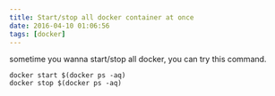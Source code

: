```yaml
---
title: Start/stop all docker container at once
date: 2016-04-10 01:06:56
tags: [docker]
---
```


sometime you wanna start/stop all docker,
you can try this command.
<!--more-->

    docker start $(docker ps -aq)
    docker stop $(docker ps -aq)

